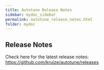 ```yaml
---
title: Autotune Release Notes
sidebar: mydoc_sidebar
permalink: autotune_release_notes.html
folder: mydoc
---
```


## Release Notes ##

Check here for the latest release notes: https://github.com/kruize/autotune/releases
